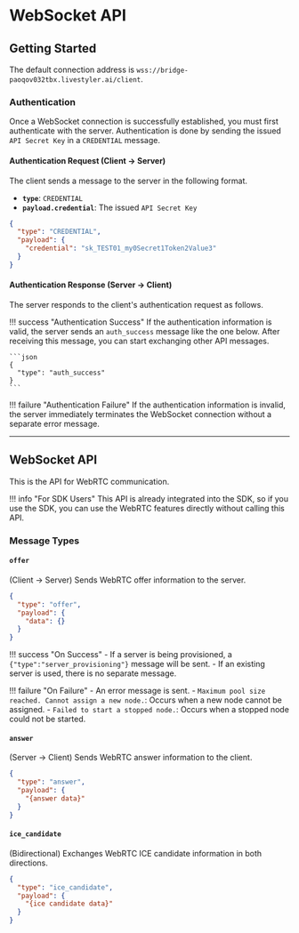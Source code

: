 # WebSocket API

## Getting Started

The default connection address is `wss://bridge-paoqov032tbx.livestyler.ai/client`.

### **Authentication**

Once a WebSocket connection is successfully established, you must first authenticate with the server. Authentication is done by sending the issued `API Secret Key` in a `CREDENTIAL` message.

#### **Authentication Request (Client → Server)**

The client sends a message to the server in the following format.

- **`type`**: `CREDENTIAL`
- **`payload.credential`**: The issued `API Secret Key`

```json
{
  "type": "CREDENTIAL",
  "payload": {
    "credential": "sk_TEST01_my0Secret1Token2Value3"
  }
}
```

#### **Authentication Response (Server → Client)**

The server responds to the client's authentication request as follows.

!!! success "Authentication Success"
    If the authentication information is valid, the server sends an `auth_success` message like the one below. After receiving this message, you can start exchanging other API messages.

    ```json
    {
      "type": "auth_success"
    }
    ```

!!! failure "Authentication Failure"
    If the authentication information is invalid, the server immediately terminates the WebSocket connection without a separate error message.

---

## **WebSocket API**

This is the API for WebRTC communication.

!!! info "For SDK Users"
    This API is already integrated into the SDK, so if you use the SDK, you can use the WebRTC features directly without calling this API.

### **Message Types**


#### **`offer`**

(Client → Server) Sends WebRTC offer information to the server.
```json
{
  "type": "offer",
  "payload": {
    "data": {}
  }
}
```

!!! success "On Success"
    - If a server is being provisioned, a `{"type":"server_provisioning"}` message will be sent.
    - If an existing server is used, there is no separate message.

!!! failure "On Failure"
    - An error message is sent.
        - `Maximum pool size reached. Cannot assign a new node.`: Occurs when a new node cannot be assigned.
        - `Failed to start a stopped node.`: Occurs when a stopped node could not be started.

#### **`answer`**

(Server → Client) Sends WebRTC answer information to the client.
```json
{
  "type": "answer",
  "payload": {
    "{answer data}"
  }
}
```


#### **`ice_candidate`**

(Bidirectional) Exchanges WebRTC ICE candidate information in both directions.
```json
{
  "type": "ice_candidate",
  "payload": {
    "{ice candidate data}"
  }
}
``` 
